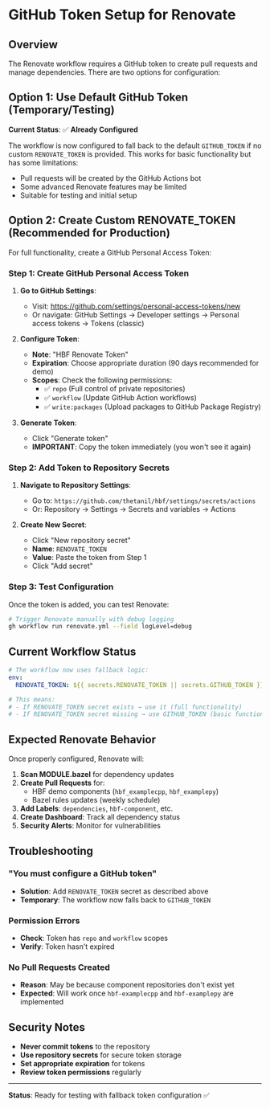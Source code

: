 # GitHub Token Setup for Renovate

## Overview

The Renovate workflow requires a GitHub token to create pull requests and manage dependencies. There are two options for configuration:

## Option 1: Use Default GitHub Token (Temporary/Testing)

**Current Status**: ✅ **Already Configured**

The workflow is now configured to fall back to the default `GITHUB_TOKEN` if no custom `RENOVATE_TOKEN` is provided. This works for basic functionality but has some limitations:

- Pull requests will be created by the GitHub Actions bot
- Some advanced Renovate features may be limited
- Suitable for testing and initial setup

## Option 2: Create Custom RENOVATE_TOKEN (Recommended for Production)

For full functionality, create a GitHub Personal Access Token:

### Step 1: Create GitHub Personal Access Token

1. **Go to GitHub Settings**:
   - Visit: https://github.com/settings/personal-access-tokens/new
   - Or navigate: GitHub Settings → Developer settings → Personal access tokens → Tokens (classic)

2. **Configure Token**:
   - **Note**: "HBF Renovate Token"
   - **Expiration**: Choose appropriate duration (90 days recommended for demo)
   - **Scopes**: Check the following permissions:
     - ✅ `repo` (Full control of private repositories)
     - ✅ `workflow` (Update GitHub Action workflows)
     - ✅ `write:packages` (Upload packages to GitHub Package Registry)

3. **Generate Token**:
   - Click "Generate token"
   - **IMPORTANT**: Copy the token immediately (you won't see it again)

### Step 2: Add Token to Repository Secrets

1. **Navigate to Repository Settings**:
   - Go to: `https://github.com/thetanil/hbf/settings/secrets/actions`
   - Or: Repository → Settings → Secrets and variables → Actions

2. **Create New Secret**:
   - Click "New repository secret"
   - **Name**: `RENOVATE_TOKEN`
   - **Value**: Paste the token from Step 1
   - Click "Add secret"

### Step 3: Test Configuration

Once the token is added, you can test Renovate:

```bash
# Trigger Renovate manually with debug logging
gh workflow run renovate.yml --field logLevel=debug
```

## Current Workflow Status

```yaml
# The workflow now uses fallback logic:
env:
  RENOVATE_TOKEN: ${{ secrets.RENOVATE_TOKEN || secrets.GITHUB_TOKEN }}

# This means:
# - If RENOVATE_TOKEN secret exists → use it (full functionality)
# - If RENOVATE_TOKEN secret missing → use GITHUB_TOKEN (basic functionality)
```

## Expected Renovate Behavior

Once properly configured, Renovate will:

1. **Scan MODULE.bazel** for dependency updates
2. **Create Pull Requests** for:
   - HBF demo components (`hbf_examplecpp`, `hbf_examplepy`)
   - Bazel rules updates (weekly schedule)
3. **Add Labels**: `dependencies`, `hbf-component`, etc.
4. **Create Dashboard**: Track all dependency status
5. **Security Alerts**: Monitor for vulnerabilities

## Troubleshooting

### "You must configure a GitHub token"
- **Solution**: Add `RENOVATE_TOKEN` secret as described above
- **Temporary**: The workflow now falls back to `GITHUB_TOKEN`

### Permission Errors
- **Check**: Token has `repo` and `workflow` scopes
- **Verify**: Token hasn't expired

### No Pull Requests Created
- **Reason**: May be because component repositories don't exist yet
- **Expected**: Will work once `hbf-examplecpp` and `hbf-examplepy` are implemented

## Security Notes

- **Never commit tokens** to the repository
- **Use repository secrets** for secure token storage
- **Set appropriate expiration** for tokens
- **Review token permissions** regularly

---

**Status**: Ready for testing with fallback token configuration ✅
